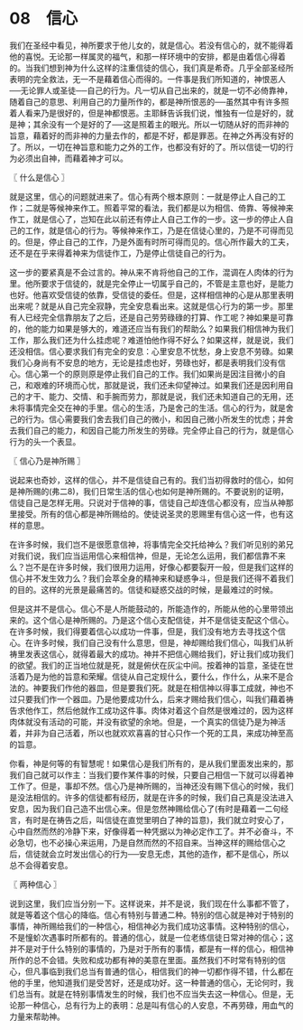 # 08　信心


我们在圣经中看见，神所要求于他儿女的，就是信心。若没有信心的，就不能得着他的喜悦。无论那一样属灵的福气，和那一样环境中的安排，都是由着信心得着的。当我们想到神为什么这样的注重信徒的信心，我们真是希奇。几乎全部圣经所表明的完全救法，无一不是藉着信心而得的。一件事是我们所知道的，神恨恶人──无论罪人或圣徒──自己的行为。凡一切从自己出来的，就是一切不必倚靠神，随着自己的意思、利用自己的力量所作的，都是神所恨恶的──虽然其中有许多照着人看来乃是很好的，但是神都恨恶。主耶稣告诉我们说，惟独有一位是好的，就是神；其余没有一个是好的了──这是照着主的眼光。所以一切随从好的而非神的旨意，藉着好的而非神的力量去作的，都是不好，都是罪恶。在神之外再没有好的了。所以，一切在神旨意和能力之外的工作，也都没有好的了。所以信徒一切的行为必须出自神，而藉着神才可以。



〖 什么是信心 〗

就是这里，信心的问题就进来了。信心有两个根本原则：一就是停止人自己的工作；二就是等候神来作工。照着平常的看法，我们都是以为相信、倚靠、等候神来作工，就是信心了，岂知在此以前还有停止人自己工作的一步。这一步的停止人自己的工作，就是信心的行为。等候神来作工，乃是在信徒心里的，乃是不可得而见的。但是，停止自己的工作，乃是外面有时所可得而见的。信心所作最大的工夫，还不是在乎来得着神来为信徒作工，乃是停止信徒自己的行为。

这一步的要紧真是不会过言的。神从来不肯将他自己的工作，混调在人肉体的行为里。他所要求于信徒的，就是完全停止一切属乎自己的，不管是主意也好，是能力也好。他喜欢受信徒的依靠，受信徒的委任。但是，这样相信神的心是从那里表明出来呢？就是从自己完全寂静，完全安息看出来。这就是信心行为的第一步。那里有人已经完全信靠朋友了之后，还是自己劳劳碌碌的打算、作工呢？神如果是可靠的，他的能力如果是够大的，难道还应当有我们的帮助么？如果我们相信神为我们工作，那么我们还为什么挂虑呢？难道怕他作得不好么？如果这样，就是说，我们还没相信。信心要求我们有完全的安息：心里安息不忧愁，身上安息不劳碌。如果我们心身尚有不安息的地方，无论是挂虑也好，劳碌也好，都是表明我们没有信心。信心第一个的原则原是停止我们自己的工作。我们如果尚是因注目微小的自己，和艰难的环境而心忧，那就是说，我们还未仰望神过。如果我们还是因利用自己的才干、能力、交情、和手腕而劳力，那就是说，我们还未知道自己的无用，还未将事情完全交在神的手里。信心的生活，乃是舍己的生活。信心的行为，就是舍己的行为。信心需要我们舍去我们自己的微小，和因自己微小所发生的忧虑；并舍去我们自己的能力，和因自己能力所发生的劳碌。完全停止自己的行为，就是信心行为的头一个表显。



〖 信心乃是神所赐 〗

说起来也奇妙，这样的信心，并不是信徒自己有的。我们当初得救时的信心，如何是神所赐的(弗二8)，我们日常生活的信心也如何是神所赐的。不要说别的证明，信徒自己是怎样无用。只说对于信神的事，信徒自己却连信心都没有，应当从神那里接受。所有的信心都是神所赐给的。使徒说圣灵的恩赐里有信心这一件，也有这样的意思。

在许多时候，我们岂不是很愿意信神，将事情完全交托给神么？我们听见别的弟兄对我们说，我们应当运用信心来相信神，但是，无论怎么运用，我们都信靠不来么？岂不是在许多时候，我们很用力运用，好像心都要裂开一般，但是我们这样的信心并不发生效力么？我们会萃全身的精神来和疑惑争斗，但是我们还得不着我们的目的。这样的光景是最痛苦的。信徒和疑惑交战的时候，是最难过的时候。

但是这并不是信心。信心不是人所能鼓动的，所能造作的，所能从他的心里带领出来的。这个信心是神所赐的。乃是这个信心支配信徒，并不是信徒支配这个信心。在许多时候，我们得要着信心以成功一件事，但是，我们没有地方去寻找这个信心。在许多时候，我们自己没有什么意思，但是，神却赐给我们信心，叫我们从祈祷里发表这信心，就得着最大的成功。神并不把信心赐给我们，好让我们成功我们的欲望。我们的正当地位就是死，就是俯伏在灰尘中间。按着神的旨意，圣徒在世活着乃是为他的旨意和荣耀。信徒从自己定规什么，要什么，作什么，从来不是合法的。神要我们作他的器皿，但是要我们死。就是在相信神以得事工成就，神也不过只要我们作一个器皿。乃是他要成功什么，后来才赐给我们信心，叫我们藉着祷告求他作工，然后他就作工成功这件事。肉体对着这个自然是很难过的，因为这样肉体就没有活动的可能，并没有欲望的余地。但是，一个真实的信徒乃是为神活着，并非为自己活着，所以也就欢欢喜喜的甘心只作一个死的工具，来成功神至高的旨意。

你看，神是何等的有智慧呢！如果信心是我们所有的，是从我们里面发出来的，那我们自己就可以作主：当我们要作某件事的时候，只要自己相信一下就可以得着神工作了。但是，事却不然。信心乃是神所赐的，当神还没有赐下信心的时候，我们是没法相信的。许多的信徒都有经历，就是在许多的时候，我们自己真是没法进入安息，因为我们自己造不出信心来。但是忽然神赐给信心了(有时是藉着一二句经言，有时是在祷告之后，叫信徒在直觉里明白了神的旨意)，我们就立时安心了，心中自然而然的冷静下来，好像得着一种凭据以为神必定作工了。并不必奋斗，不必急切，也不必操心来运用，乃是自然而然的不招自来。当神这样的赐给信心之后，信徒就会立时发出信心的行为──安息无虑，其他的造作，都不是信心，所以总不会得着安息。



〖 两种信心 〗

说到这里，我们应当分别一下。这样说来，并不是说，我们现在什么事都不管了，就是等着这个信心的降临。信心有特别与普通二种。特别的信心就是神对于特别的事情，神所赐给我们的一种信心，相信神必为我们成功这事情。这种特别的信心，不是憧蚧次遇事时所都有的。普通的信心，就是一位老练信徒日常对神的信心；这并不是对于什么特别的事情的，乃是对于所有的事情，都是有一样的信心，相信神所作的总不会错。失败和成功都有神的美意在里面。虽然我们不时常有特别的信心，但凡事临到我们总当有普通的信心，相信我们的神一切都作得不错，什么都在他的手里，他知道我们是受苦好，还是成功好。这一种普通的信心，无论何时，我们总当有。就是在特别事情发生的时候，我们也不应当失去这一种信心。但是，无论那一种信心，总有行为上的表明：总是叫有信心的人安息，不再劳碌，用血气的力量来帮助神。

